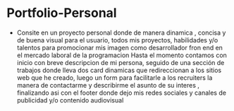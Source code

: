 # Portfolio-Personal 


* Consite en un proyecto personal donde de manera dinamica , concisa y de buena visual para el usuario, todos mis proyectos, habilidades y/o talentos para promocionar mis imagen como desarrollador fron end en el mercado laboral de la programacion 
Hasta el momento contamos con inicio con breve descripcion de mi persona, seguido de una sección de trabajos donde lleva dos card dinamicas que redireccionan a los sitios web que he creado, luego un form para facilitarle a los recruiters la manera de contactarme y describirme el asunto de su interes , finalizando asi con el footer donde dejo mis redes sociales y canales de publicidad y/o contenido audiovisual
